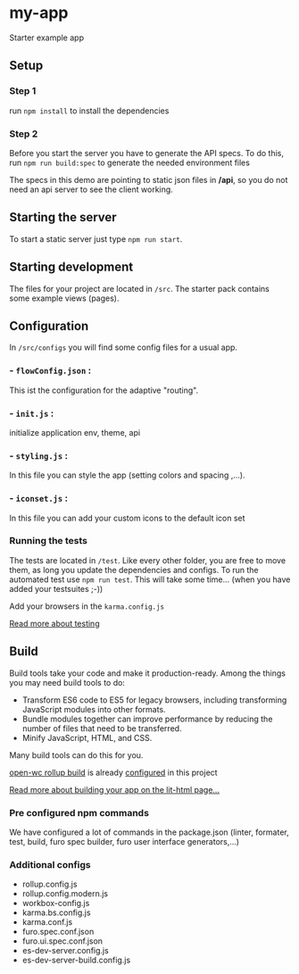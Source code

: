 # my-app
Starter example app

## Setup
### Step 1
run `npm install` to install the dependencies

### Step 2
Before you start the server you have to generate the API specs.
To do this, run `npm run build:spec` to generate the needed environment files

The specs in this demo are pointing to static json files in  **/api**, so you do not need an api server to see the client working.  


## Starting the server
To start a static server just type `npm run start`.

## Starting development
The files for your project are located in `/src`.  The starter pack contains some example views (pages).

## Configuration
In `/src/configs` you will find some config files for a usual app.

### - `flowConfig.json` : 
This ist the configuration for the adaptive "routing".

### - `init.js` : 
initialize application env, theme, api

### - `styling.js` : 
In this file you can style the app (setting colors and spacing ,...).

### - `iconset.js` : 
In this file you can add your custom icons to the default icon set

### Running the tests

The tests are located in `/test`. Like every other folder, you are free to move them, as long you update the dependencies and configs.
To run the automated test use `npm run test`. This will take some time... (when you have added your testsuites ;-))

Add your browsers in the `karma.config.js`
 

[Read more about testing](https://open-wc.org/testing/testing-karma.html#getting-started)

## Build
Build tools take your code and make it production-ready. Among the things you may need build tools to do:

- Transform ES6 code to ES5 for legacy browsers, including transforming JavaScript modules into other formats.
- Bundle modules together can improve performance by reducing the number of files that need to be transferred.
- Minify JavaScript, HTML, and CSS.

Many build tools can do this for you. 

[open-wc rollup build](https://open-wc.org/building/) is already [configured](https://open-wc.org/building/building-rollup.html) in this project

[Read more about building your app on the lit-html page...](https://lit-html.polymer-project.org/guide/tools#build)


### Pre configured npm commands
We have configured a lot of commands in the package.json (linter,  formater, test, build, furo spec builder, furo user interface generators,...)
 
### Additional configs

- rollup.config.js
- rollup.config.modern.js
- workbox-config.js
- karma.bs.config.js
- karma.conf.js
- furo.spec.conf.json
- furo.ui.spec.conf.json
- es-dev-server.config.js
- es-dev-server-build.config.js
